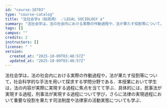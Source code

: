 ```yaml
---
id: "course:18703"
type: "course-catalog"
title: "法社会学a（総政用） ／LEGAL SOCIOLOGY a"
summary: "法社会学は，法の社会内における実際の作動過程や，法が果たす役割等について，社会科学的な手法を用いて探求する学問分野である．本授業において学生は，法の内容が実際に実現する過程に焦点を当てて学ぶ．具体的には，民事法が実現する過程，刑事法が実現す…"
tags: []
campus: ""
credits: 2
instructors: []
license: " "
version:
  created_at: "2025-10-09T03:48:57Z"
  updated_at: "2025-10-09T03:48:57Z"
---
```


法社会学は，法の社会内における実際の作動過程や，法が果たす役割等について，社会科学的な手法を用いて探求する学問分野である．本授業において学生は，法の内容が実際に実現する過程に焦点を当てて学ぶ．具体的には，民事法が実現する過程，刑事法が実現する過程について学び，さらに法律の実現過程において重要な役割を果たす司法制度や法律家の活動実態についても学ぶ．
